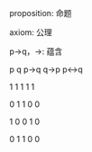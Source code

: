 proposition: 命题

axiom: 公理

p→q，→: 蕴含

p   q   p→q   q→p   p↔q

1   1      1         1         1

0   1      1         0         0

1   0      0         1         0

0   1      1         0         0
